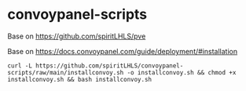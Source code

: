 # convoypanel-scripts

Base on https://github.com/spiritLHLS/pve

Base on https://docs.convoypanel.com/guide/deployment/#installation

```
curl -L https://github.com/spiritLHLS/convoypanel-scripts/raw/main/installconvoy.sh -o installconvoy.sh && chmod +x installconvoy.sh && bash installconvoy.sh
```
